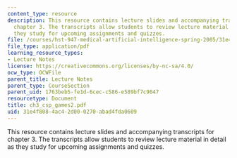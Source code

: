 ```yaml
---
content_type: resource
description: This resource contains lecture slides and accompanying transcripts for
  chapter 3. The transcripts allow students to review lecture material in detail as
  they study for upcoming assignments and quizzes.
file: /courses/hst-947-medical-artificial-intelligence-spring-2005/31e4f8084ac42d000270abad4fda0609_ch3_csp_games2.pdf
file_type: application/pdf
learning_resource_types:
- Lecture Notes
license: https://creativecommons.org/licenses/by-nc-sa/4.0/
ocw_type: OCWFile
parent_title: Lecture Notes
parent_type: CourseSection
parent_uid: 1763beb5-fe1d-6cec-c586-e589bf7c9047
resourcetype: Document
title: ch3_csp_games2.pdf
uid: 31e4f808-4ac4-2d00-0270-abad4fda0609
---
```

This resource contains lecture slides and accompanying transcripts for chapter 3. The transcripts allow students to review lecture material in detail as they study for upcoming assignments and quizzes.